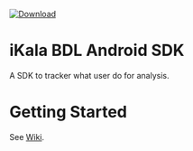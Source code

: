 [![Download](https://api.bintray.com/packages/ikala/maven/ika-tracker/images/download.svg) ](https://bintray.com/ikala/maven)

# iKala BDL Android SDK

A SDK to tracker what user do for analysis.

# Getting Started

See [Wiki](https://github.com/Big-Data-Lake/Android-Tracking-SDK/wiki/Getting-started).

